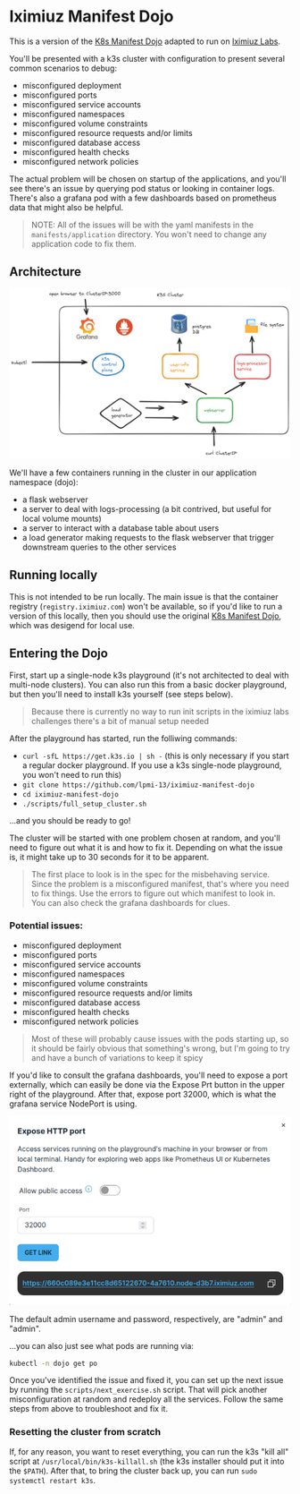 # Iximiuz Manifest Dojo

This is a version of the [K8s Manifest Dojo](https://github.com/lpmi-13/k8s-manifest-dojo) adapted to run on [Iximiuz Labs](https://labs.iximiuz.com).

You'll be presented with a k3s cluster with configuration to present several common scenarios to debug:

-   misconfigured deployment
-   misconfigured ports
-   misconfigured service accounts
-   misconfigured namespaces
-   misconfigured volume constraints
-   misconfigured resource requests and/or limits
-   misconfigured database access
-   misconfigured health checks
-   misconfigured network policies

The actual problem will be chosen on startup of the applications, and you'll see there's an issue by querying pod status or looking in container logs. There's also a grafana pod with a few dashboards based on prometheus data that might also be helpful.

> NOTE: All of the issues will be with the yaml manifests in the `manifests/application` directory. You won't need to change any application code to fix them.

## Architecture

![architecture diagram](architecture-diagram.png)

We'll have a few containers running in the cluster in our application namespace (dojo):

-   a flask webserver
-   a server to deal with logs-processing (a bit contrived, but useful for local volume mounts)
-   a server to interact with a database table about users
-   a load generator making requests to the flask webserver that trigger downstream queries to the other services

## Running locally

This is not intended to be run locally. The main issue is that the container registry (`registry.iximiuz.com`) won't be available, so if you'd like to run a version of this locally, then you should use the original [K8s Manifest Dojo](https://github.com/lpmi-13/k8s-manifest-dojo), which was desigend for local use.

## Entering the Dojo

First, start up a single-node k3s playground (it's not architected to deal with multi-node clusters). You can also run this from a basic docker playground, but then you'll need to install k3s yourself (see steps below).

> Because there is currently no way to run init scripts in the iximiuz labs challenges there's a bit of manual setup needed

After the playground has started, run the folliwing commands:

-   `curl -sfL https://get.k3s.io | sh -` (this is only necessary if you start a regular docker playground. If you use a k3s single-node playground, you won't need to run this)
-   `git clone https://github.com/lpmi-13/iximiuz-manifest-dojo`
-   `cd iximiuz-manifest-dojo`
-   `./scripts/full_setup_cluster.sh`

...and you should be ready to go!

The cluster will be started with one problem chosen at random, and you'll need to figure out what it is and how to fix it. Depending on what the issue is, it might take up to 30 seconds for it to be apparent.

> The first place to look is in the spec for the misbehaving service. Since the problem is a misconfigured manifest, that's where you need to fix things. Use the errors to figure out which manifest to look in. You can also check the grafana dashboards for clues.

### Potential issues:

-   misconfigured deployment
-   misconfigured ports
-   misconfigured service accounts
-   misconfigured namespaces
-   misconfigured volume constraints
-   misconfigured resource requests and/or limits
-   misconfigured database access
-   misconfigured health checks
-   misconfigured network policies

> Most of these will probably cause issues with the pods starting up, so it should be fairly obvious that something's wrong, but I'm going to try and have a bunch of variations to keep it spicy

If you'd like to consult the grafana dashboards, you'll need to expose a port externally, which can easily be done via the Expose Prt button in the upper right of the playground. After that, expose port 32000, which is what the grafana service NodePort is using.

![expose a port](expose-port.png)

The default admin username and password, respectively, are "admin" and "admin".

...you can also just see what pods are running via:

```sh
kubectl -n dojo get po
```

Once you've identified the issue and fixed it, you can set up the next issue by running the `scripts/next_exercise.sh` script. That will pick another misconfiguration at random and redeploy all the services. Follow the same steps from above to troubleshoot and fix it.

### Resetting the cluster from scratch

If, for any reason, you want to reset everything, you can run the k3s "kill all" script at `/usr/local/bin/k3s-killall.sh` (the k3s installer should put it into the `$PATH`). After that, to bring the cluster back up, you can run `sudo systemctl restart k3s`.
